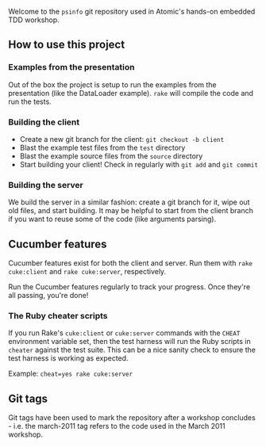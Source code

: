 Welcome to the `psinfo` git repository used in Atomic's hands-on embedded TDD workshop.

## How to use this project ##

### Examples from the presentation ###

Out of the box the project is setup to run the examples from the presentation (like the DataLoader example). `rake` will compile the code and run the tests.

### Building the client ###

* Create a new git branch for the client: `git checkout -b client`
* Blast the example test files from the `test` directory
* Blast the example source files from the `source` directory
* Start building your client! Check in regularly with `git add` and `git commit`

### Building the server ###

We build the server in a similar fashion: create a git branch for it, wipe out old files, and start building. It may be helpful to start from the client branch if you want to reuse some of the code (like arguments parsing).

## Cucumber features ##

Cucumber features exist for both the client and server. Run them with `rake cuke:client` and `rake cuke:server`, respectively.

Run the Cucumber features regularly to track your progress. Once they're all passing, you're done!

### The Ruby cheater scripts ##

If you run Rake's `cuke:client` or `cuke:server` commands with the `CHEAT` environment variable set, then the test harness will run the Ruby scripts in `cheater` against the test suite. This can be a nice sanity check to ensure the test harness is working as expected.

Example: `cheat=yes rake cuke:server`

## Git tags ##

Git tags have been used to mark the repository after a workshop concludes - i.e. the march-2011 tag refers to the code used in the March 2011 workshop.
